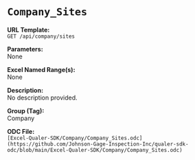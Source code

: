 # `Company_Sites`

**URL Template:**  
`GET /api/company/sites`

**Parameters:**  
None

**Excel Named Range(s):**  
None

**Description:**  
No description provided.

**Group (Tag):**  
Company

**ODC File:**  
`[Excel-Qualer-SDK/Company/Company_Sites.odc](https://github.com/Johnson-Gage-Inspection-Inc/qualer-sdk-odc/blob/main/Excel-Qualer-SDK/Company/Company_Sites.odc)`
